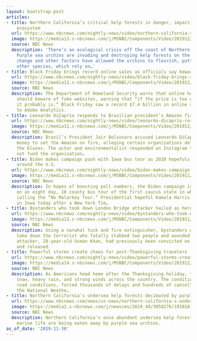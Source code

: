 ```yaml
---
layout: bootstrap-post
articles:
- title: Northern California’s critical kelp forests in danger, impacting larger ocean
    ecosystem
  url: https://www.nbcnews.com/nightly-news/video/northern-california-s-critical-kelp-forests-in-danger-impacting-larger-ocean-ecosystem-74292805800
  image: https://media13.s-nbcnews.com/j/MSNBC/Components/Video/201912/nn_gsc_saving_california_kelp_191130_1920x1080.nbcnews-fp-1200-630.jpg
  source: NBC News
  description: 'There’s an ecological crisis off the coast of Northern California:
    Purple sea urchins are invading and destroying kelp forests on the seabed. Climate
    change and other factors have allowed the urchins to flourish, putting countless
    other species, which rely on…'
- title: Black Friday brings record online sales as officials say beware of scams
  url: https://www.nbcnews.com/nightly-news/video/black-friday-brings-record-online-sales-as-officials-say-beware-of-scams-74292805773
  image: https://media11.s-nbcnews.com/j/MSNBC/Components/Video/201912/nn_bal_holiday_shopping_records_scams_191130_1920x1080.nbcnews-fp-1200-630.jpg
  source: NBC News
  description: The Department of Homeland Security warns that online holiday shoppers
    should beware of fake websites, warning that “if the price is too good to be true,
    it probably is.” Black Friday saw a record $7.4 billion in online sales, according
    to Adobe Analytics.
- title: Leonardo DiCaprio responds to Brazilian president’s Amazon fires accusation
  url: https://www.nbcnews.com/nightly-news/video/leonardo-dicaprio-responds-to-brazilian-president-s-amazon-fires-accusation-74292805761
  image: https://media11.s-nbcnews.com/j/MSNBC/Components/Video/201912/nn_kgi_brazil_v_dicario_amazon_fires2_191130_1575159240361.nbcnews-fp-1200-630.jpg
  source: NBC News
  description: Brazil’s President Jair Bolsonaro accused Leonardo DiCaprio of giving
    money to set the Amazon on fire, alleging certain organizations deliberately started
    the blazes. The actor and environmentalist responded on Instagram that “we did
    not fund the organization…
- title: Biden makes campaign push with Iowa bus tour as 2020 hopefuls hit the trail
    around the U.S.
  url: https://www.nbcnews.com/nightly-news/video/biden-makes-campaign-push-with-iowa-bus-tour-as-2020-hopefuls-hit-the-trail-around-the-u-s-74292805751
  image: https://media11.s-nbcnews.com/j/MSNBC/Components/Video/201911/nn_kod_bidens_big_push_191130_1920x1080.nbcnews-fp-1200-630.jpg
  source: NBC News
  description: In hopes of boosting poll numbers, the Biden campaign is embarking
    on an eight day, 18 county bus tour of the first caucus state in what they’re
    calling the “No Malarkey Tour.” Presidential hopeful Kamala Harris was also out
    in Iowa today after a New York Tim…
- title: Bystanders who took down London Bridge attacker hailed as heroes
  url: https://www.nbcnews.com/nightly-news/video/bystanders-who-took-down-london-bridge-attacker-hailed-as-heroes-74291781956
  image: https://media13.s-nbcnews.com/j/MSNBC/Components/Video/201911/nn_emc_london_bridge_stabbing_attack_191130_1920x1080.nbcnews-fp-1200-630.jpg
  source: NBC News
  description: Using a narwhal tusk and fire extinguisher, bystanders were able to
    take down the terrorist who fatally stabbed two people and wounded others. The
    attacker, 28-year-old Usman Khan, had previously been convicted on terrorism charges
    and released.
- title: Powerful storms create chaos for post-Thanksgiving travelers
  url: https://www.nbcnews.com/nightly-news/video/powerful-storms-create-chaos-for-post-thanksgiving-travelers-74293317692
  image: https://media14.s-nbcnews.com/j/MSNBC/Components/Video/201912/nn_kpa_weather_chaos_travel_191130_1575158830967.nbcnews-fp-1200-630.jpg
  source: NBC News
  description: As Americans head home after the Thanksgiving holiday, they’re facing
    snow, heavy rain, and strong winds across the country. The conditions caused treacherous
    road conditions, forced thousands of delays and hundreds of cancellations — with
    the National Weathe…
- title: Northern California's undersea kelp forests decimated by purple sea urchins
  url: https://www.nbcnews.com/news/us-news/northern-california-s-undersea-kelp-forests-decimated-purple-sea-urchins-n1067906
  image: https://media2.s-nbcnews.com/j/newscms/2019_48/3058276/191018-kelp-forest-mc-838_6c2dc0ba0eac3498a2d1e491bf4a3294.nbcnews-fp-1200-630.JPG
  source: NBC News
  description: Northern California's once abundant undersea kelp forests teeming with
    marine life are being eaten away by purple sea urchins.
as_of_date: '2019-11-30'
---
```


